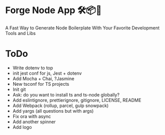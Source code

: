 # Forge Node App 🛠📦🎊

A Fast Way to Generate Node Boilerplate With Your Favorite Development Tools and Libs

# ToDo
- Write dotenv to top
- init jest conf for js, Jest + dotenv
- Add Mocha + Chai, ?Jasmine
- New tsconf for TS projects
- Init git
- Ask: do you want to install ts and ts-node globally? 
- Add eslintignore, prettierignore, gitignore, LICENSE, README
- Add Webpack (rollup, parcel, gulp snowpack)
- Add yargs (all questions but with args)
- Fix ora with async
- Add another spinner
- Add logo